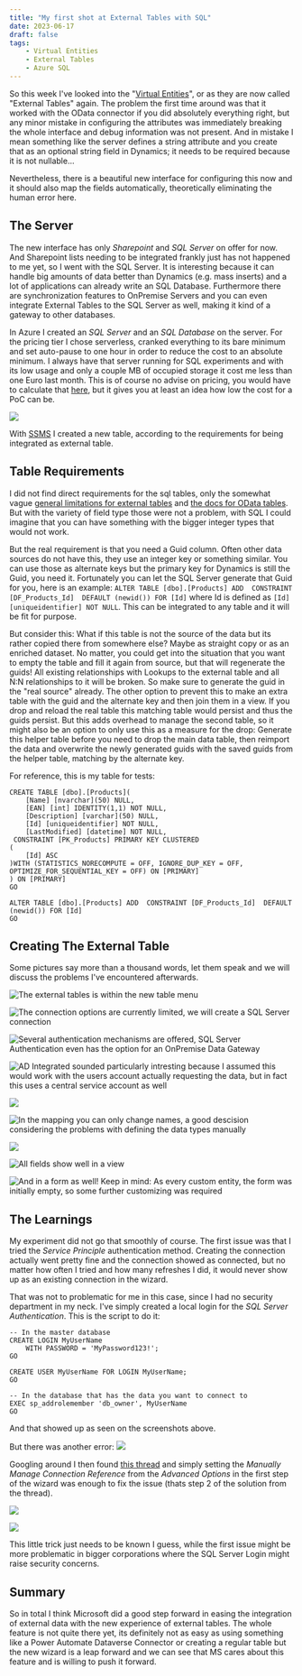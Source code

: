```yaml
---
title: "My first shot at External Tables with SQL"
date: 2023-06-17
draft: false
tags: 
    - Virtual Entities
    - External Tables 
    - Azure SQL
---
```


So this week I've looked into the "[Virtual Entities](https://learn.microsoft.com/en-us/dynamics365/customerengagement/on-premises/customize/create-edit-virtual-entities?view=op-9-1)", or as they are now called "External Tables" again. The problem the first time around was that it worked with the OData connector if you did absolutely everything right, but any minor mistake in configuring the attributes was immediately breaking the whole interface and debug information was not present. And in mistake I mean something like the server defines a string attribute and you create that as an optional string field in Dynamics; it needs to be required because it is not nullable...

Nevertheless, there is a beautiful new interface for configuring this now and it should also map the fields automatically, theoretically eliminating the human error here.

## The Server
The new interface has only _Sharepoint_ and _SQL Server_ on offer for now. And Sharepoint lists needing to be integrated frankly just has not happened to me yet, so I went with the SQL Server. It is interesting because it can handle big amounts of data better than Dynamics (e.g. mass inserts) and a lot of applications can already write an SQL Database. Furthermore there are synchronization features to OnPremise Servers and you can even integrate External Tables to the SQL Server as well, making it kind of a gateway to other databases.

In Azure I created an _SQL Server_ and an _SQL Database_ on the server. For the pricing tier I chose serverless, cranked everything to its bare minimum and set auto-pause to one hour in order to reduce the cost to an absolute minimum. I always have that server running for SQL experiments and with its low usage and only a couple MB of occupied storage it cost me less than one Euro last month. This is of course no advise on pricing, you would have to calculate that [here](https://azure.microsoft.com/de-de/pricing/details/azure-sql-database/single/), but it gives you at least an idea how low the cost for a PoC can be.

![](AzureConfig.png)

With [SSMS](https://learn.microsoft.com/en-us/sql/ssms/download-sql-server-management-studio-ssms?view=sql-server-ver16) I created a new table, according to the requirements for being integrated as external table.

## Table Requirements
I did not find direct requirements for the sql tables, only the somewhat vague [general limitations for external tables](https://learn.microsoft.com/en-us/power-apps/developer/data-platform/virtual-entities/get-started-ve#limitations-of-virtual-tables) and [the docs for OData tables](https://learn.microsoft.com/en-us/dynamics365/customerengagement/on-premises/customize/virtual-entity-odata-provider-requirements?view=op-9-1). But with the variety of field type those were not a problem, with SQL I could imagine that you can have something with the bigger integer types that would not work. 

But the real requirement is that you need a Guid column. Often other data sources do not have this, they use an integer key or something similar. You can use those as alternate keys but the primary key for Dynamics is still the Guid, you need it. Fortunately you can let the SQL Server generate that Guid for you, here is an example: `ALTER TABLE [dbo].[Products] ADD  CONSTRAINT [DF_Products_Id]  DEFAULT (newid()) FOR [Id]` where Id is defined as `[Id] [uniqueidentifier] NOT NULL`. This can be integrated to any table and it will be fit for purpose.

But consider this: What if this table is not the source of the data but its rather copied there from somewhere else? Maybe as straight copy or as an enriched dataset. No matter, you could get into the situation that you want to empty the table and fill it again from source, but that will regenerate the guids! All existing relationships with Lookups to the external table and all N:N relationships to it will be broken. So make sure to generate the guid in the "real source" already. The other option to prevent this to make an extra table with the guid and the alternate key and then join them in a view. If you drop and reload the real table this matching table would persist and thus the guids persist. But this adds overhead to manage the second table, so it might also be an option to only use this as a measure for the drop: Generate this helper table before you need to drop the main data table, then reimport the data and overwrite the newly generated guids with the saved guids from the helper table, matching by the alternate key. 

For reference, this is my table for tests:
```
CREATE TABLE [dbo].[Products](
	[Name] [nvarchar](50) NULL,
	[EAN] [int] IDENTITY(1,1) NOT NULL,
	[Description] [varchar](50) NULL,
	[Id] [uniqueidentifier] NOT NULL,
	[LastModified] [datetime] NOT NULL,
 CONSTRAINT [PK_Products] PRIMARY KEY CLUSTERED 
(
	[Id] ASC
)WITH (STATISTICS_NORECOMPUTE = OFF, IGNORE_DUP_KEY = OFF, OPTIMIZE_FOR_SEQUENTIAL_KEY = OFF) ON [PRIMARY]
) ON [PRIMARY]
GO

ALTER TABLE [dbo].[Products] ADD  CONSTRAINT [DF_Products_Id]  DEFAULT (newid()) FOR [Id]
GO
```

## Creating The External Table
Some pictures say more than a thousand words, let them speak and we will discuss the problems I've encountered afterwards.

![The external tables is within the new table menu](NewButton.png)

![The connection options are currently limited, we will create a SQL Server connection](NewScreen.png)

![Several authentication mechanisms are offered, _SQL Server Authentication_ even has the option for an _OnPremise Data Gateway_](AuthenticationMechanisms.png)

![AD Integrated sounded particularly intresting because I assumed this would work with the users account actually requesting the data, but in fact this uses a central service account as well](ADIntegrated.png)

![](Tables.png)

![In the mapping you can only change names, a good descision considering the problems with defining the data types manually](Mapping.png)

![](Summary.png)

![All fields show well in a view](View.png)

![And in a form as well! Keep in mind: As every custom entity, the form was initially empty, so some further customizing was required](Form.png)

## The Learnings
My experiment did not go that smoothly of course. The first issue was that I tried the _Service Principle_ authentication method. Creating the connection actually went pretty fine and the connection showed as connected, but no matter how often I tried and how many refreshes I did, it would never show up as an existing connection in the wizard. 

That was not to problematic for me in this case, since I had no security department in my neck. I've simply created a local login for the _SQL Server Authentication_. This is the script to do it:
```
-- In the master database
CREATE LOGIN MyUserName   
    WITH PASSWORD = 'MyPassword123!';  
GO  

CREATE USER MyUserName FOR LOGIN MyUserName;  
GO  

-- In the database that has the data you want to connect to
EXEC sp_addrolemember 'db_owner', MyUserName
GO
```

And that showed up as seen on the screenshots above.

But there was another error:
![](Error.png)

Googling around I then found [this thread](https://powerusers.microsoft.com/t5/Building-Power-Apps/Server-doesn-t-exist-for-external-table/td-p/2095631) and simply setting the _Manually Manage Connection Reference_ from the _Advanced Options_ in the first step of the wizard was enough to fix the issue (thats step 2 of the solution from the thread).

![](ManualConnRef.png)

![](ConnRefWizard.png)


This little trick just needs to be known I guess, while the first issue might be more problematic in bigger corporations where the SQL Server Login might raise security concerns. 

## Summary
So in total I think Microsoft did a good step forward in easing the integration of external data with the new experience of external tables. The whole feature is not quite there yet, its definitely not as easy as using something like a Power Automate Dataverse Connector or creating a regular table but the new wizard is a leap forward and we can see that MS cares about this feature and is willing to push it forward. 
